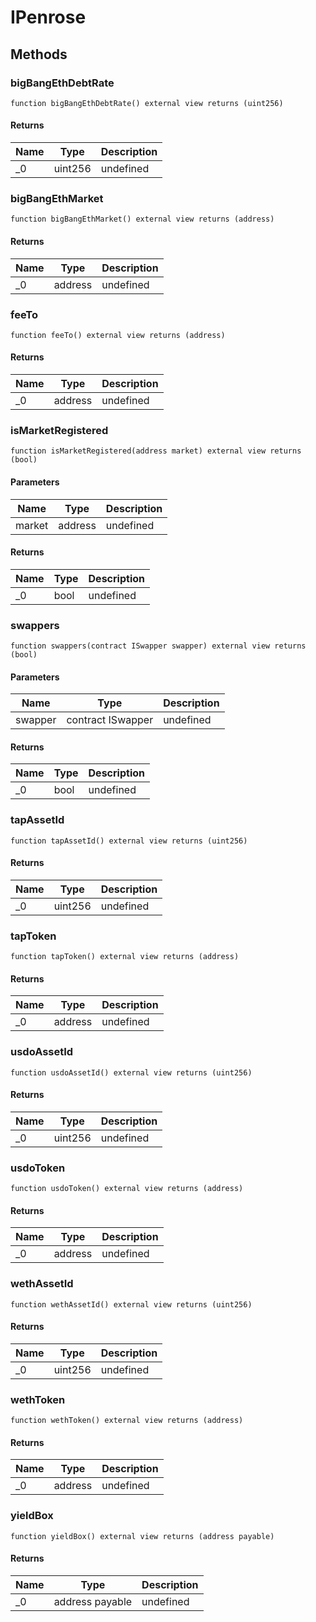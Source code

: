 # IPenrose









## Methods

### bigBangEthDebtRate

```solidity
function bigBangEthDebtRate() external view returns (uint256)
```






#### Returns

| Name | Type | Description |
|---|---|---|
| _0 | uint256 | undefined |

### bigBangEthMarket

```solidity
function bigBangEthMarket() external view returns (address)
```






#### Returns

| Name | Type | Description |
|---|---|---|
| _0 | address | undefined |

### feeTo

```solidity
function feeTo() external view returns (address)
```






#### Returns

| Name | Type | Description |
|---|---|---|
| _0 | address | undefined |

### isMarketRegistered

```solidity
function isMarketRegistered(address market) external view returns (bool)
```





#### Parameters

| Name | Type | Description |
|---|---|---|
| market | address | undefined |

#### Returns

| Name | Type | Description |
|---|---|---|
| _0 | bool | undefined |

### swappers

```solidity
function swappers(contract ISwapper swapper) external view returns (bool)
```





#### Parameters

| Name | Type | Description |
|---|---|---|
| swapper | contract ISwapper | undefined |

#### Returns

| Name | Type | Description |
|---|---|---|
| _0 | bool | undefined |

### tapAssetId

```solidity
function tapAssetId() external view returns (uint256)
```






#### Returns

| Name | Type | Description |
|---|---|---|
| _0 | uint256 | undefined |

### tapToken

```solidity
function tapToken() external view returns (address)
```






#### Returns

| Name | Type | Description |
|---|---|---|
| _0 | address | undefined |

### usdoAssetId

```solidity
function usdoAssetId() external view returns (uint256)
```






#### Returns

| Name | Type | Description |
|---|---|---|
| _0 | uint256 | undefined |

### usdoToken

```solidity
function usdoToken() external view returns (address)
```






#### Returns

| Name | Type | Description |
|---|---|---|
| _0 | address | undefined |

### wethAssetId

```solidity
function wethAssetId() external view returns (uint256)
```






#### Returns

| Name | Type | Description |
|---|---|---|
| _0 | uint256 | undefined |

### wethToken

```solidity
function wethToken() external view returns (address)
```






#### Returns

| Name | Type | Description |
|---|---|---|
| _0 | address | undefined |

### yieldBox

```solidity
function yieldBox() external view returns (address payable)
```






#### Returns

| Name | Type | Description |
|---|---|---|
| _0 | address payable | undefined |




